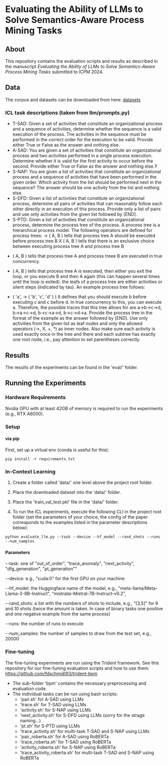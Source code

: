 # Evaluating the Ability of LLMs to Solve Semantics-Aware Process Mining Tasks

## About
This repository contains the evaluation scripts and results as described in the manuscript
<i>Evaluating the Ability of LLMs to Solve Semantics-Aware Process Mining Tasks</i> submitted to ICPM 2024.

## Data
The corpus and datasets can be downloaded from here: [datasets](https://zenodo.org/records/11276246)

### ICL task descriptions (taken from llm/prompts.py)
- T-SAD: Given a set of activities that constitute an organizational process and a sequence of activities, determine whether the sequence is a valid execution of the process. 
The activities in the sequence must be performed in the correct order for the execution to be valid.
Provide either True or False as the answer and nothing else.
- A-SAD: You are given a set of activities that constitute an organizational process and two activities performed in a single process execution. Determine whether it is valid for the first activity to occur before the second. 
Provide either True or False as the answer and nothing else.Y
- S-NAP: You are given a list of activities that constitute an organizational process and a sequence of activities that have been performed in the given order.
Which activity from the list should be performed next in the sequence? 
The answer should be one activity from the list and nothing else.
- S-DFD: Given a list of activities that constitute an organizational process, determine all pairs of activities that can reasonably follow each other directly in an execution of this process.
Provide only a list of pairs and use only activities from the given list followed by [END].
- S-PTD: Given a list of activities that constitute an organizational process, determine the process tree of the process.
A process tree is a hierarchical process model.
The following operators are defined for process trees:
-> ( A, B ) tells that process tree A should be executed before process tree B
X ( A, B ) tells that there is an exclusive choice between executing process tree A and process tree B
+ ( A, B ) tells that process tree A and process treee B are executed in true concurrency.
* ( A, B ) tells that process tree A is executed, then either you exit the loop, or you execute B and then A again (this can happen several times until the loop is exited).
the leafs of a process tree are either activities or silent steps (indicated by tau).
An example process tree follows:
+ ( 'a', -> ( 'b', 'c', 'd' ) )
It defines that you should execute b before executing c and c before d. In true concurrency to this, you can execute a. Therefore, the possible traces that this tree allows for are a->b->c->d, b->a->c->d, b->c->a->d, b->c->d->a.
Provide the process tree in the format of the example as the answer followed by [END]. 
Use only activities from the given list as leaf nodes and only the allowed operators (->, X, +, *) as inner nodes. 
Also make sure each activity is used exactly once in the tree and there and each subtree has exactly one root node, i.e., pay attention to set parentheses correctly.


## Results
The results of the experiments can be found in the 'eval/' folder. 

## Running the Experiments
### Hardware Requirements
Nvidia GPU with at least 42GB of memory is required to run the experiments (e.g., RTX A6000).

### Setup 
#### via pip

First, set up a virtual env (conda is useful for this):

```shell
pip install -r requirements.txt
```

### In-Context Learning

1. Create a folder called 'data/' one level above the project root folder.
2. Place the downloaded dataset into the 'data/' folder.
3. Place the 'train_val_test.pkl' file in the 'data/' folder.

4. To run the ICL experiments, execute the following CLI in the project root folder (set the parameters of your choice, the config of the paper corresponds to the examples listed in the parameter descriptions below):
```shell
python evaluate_llm.py --task --device --hf_model --rand_shots --runs --num_samples
```

#### Parameters
--task: one of "out_of_order", "trace_anomaly", "next_activity", "dfg_generation", "pt_generation""

--device: e.g., "cuda:0" for the first GPU on your machine

--hf_model: the Huggingface name of the model, e.g., "meta-llama/Meta-Llama-3-8B-Instruct", "mistralai-Mistral-7B-Instruct-v0.2", 

--rand_shots: a list with the numbers of shots to include, e.g., "[3,5]" for 6 and 10 shots (twice the amount is taken.
In case of binary tasks one positive and one negative example from the same process)

--runs: the number of runs to execute

--num_samples: the number of samples to draw from the test set, e.g., 20000

### Fine-tuning
The fine-tuning experiments are run using the Trident framework. See this repository for our fine-funing evaluation scripts and how to use them:
https://github.com/fdschmidt93/trident-bpm
- The sub-folder 'bpm' contains the necessary preprocessing and evaluation code.
- The individual tasks can be run using bash scripts:
    - 'pair.sh' for A-SAD using LLMs
    - 'trace.sh' for T-SAD using LLMs
    - 'activity.sh' for S-NAP using LLMs
    - 'next_activity.sh' for S-DFD using LLMs (sorry for the strage naming...)
    - 'pt.sh' for S-PTD using LLMs
    - 'trace_activity.sh' for multi-task T-SAD and S-NAP using LLMs
    - 'pair_roberta.sh' for A-SAD using RoBERTa
    - 'trace_roberta.sh' for T-SAD using RoBERTa
    - 'activity_roberta.sh' for S-NAP using RoBERTa
    - 'trace_activity_roberta.sh' for multi-task T-SAD and S-NAP using RoBERTa
